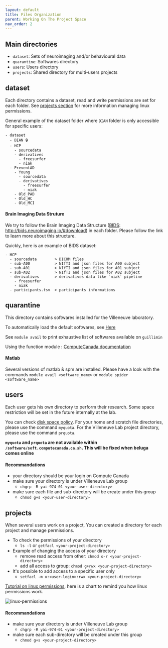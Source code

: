 ```yaml
---
layout: default
title: Files Organization
parent: Working On The Project Space
nav_order: 2
---
```


## Main directories

- `dataset`: Sets of neuroimaging and/or behavioural data
- `quarantine`: Softwares directory
- `users`: Users directory
- `projects`: Shared directory for multi-users projects

## dataset

Each directory contains a dataset, read and write permissions are set for each folder.  See [projects section](#projects) for more information managing linux permissions.

General example of the dataset folder where `DIAN` folder is only accessible for specific users:

```
- dataset
  - DIAN 🔒
  - HCP
    - sourcedata
    - derivatives
      - freesurfer
      - niak
  - PreventAD
    - Young
      - sourcedata
      - derivatives
        - freesurfer
        - niak
    - Old_PAD
    - Old_HC
    - Old_MCI
```

#### Brain Imaging Data Struture

We try to follow the Brain Imaging Data Structure ([BIDS][bids-specs]: http://bids.neuroimaging.io/#download) in each folder. Please follow the link to learn more about this structure.

Quickly, here is an example of BIDS dataset:

```
- HCP
  - sourcedata        > DICOM files
  - sub-A00           > NIfTI and json files for A00 subject
  - sub-A01           > NIfTI and json files for A01 subject
  - sub-A02           > NIfTI and json files for A02 subject
  - derivatives       > derivatives data like `niak` pipeline
    - freesurfer
    - niak
  - participants.tsv  > participants informations
```

## quarantine

This directory contains softwares installed for the Villeneuve laboratory.

To automatically load the default softwares, see [Here](./Neuroimaging-softwares)

See `module avail` to print exhaustive list of softwares available on `guillimin`

Using the function module : [ComputeCanada documentation][CC-modules]

#### Matlab

Several versions of matlab & spm are installed. Please have a look with the commands `module avail <software_name>` or `module spider <software_name>`

## users

Each user gets his own directory to perform their research. Some space restriction will be set in the future internally at the lab.

You can check [disk space policy][mcgillHPC-disk-space]. For your home and scratch file directories, please use the command `myquota`.  For the Villeneuve Lab project directory, please use the command `prquota`.

**`myquota` and `prquota` are not available within `/software/soft.computecanada.ca.sh`. This will be fixed when beluga comes online**

#### Recommandations

- your directory should be your login on Compute Canada
- make sure your directory is under Villeneuve Lab group
  - `chgrp -R yai-974-01 <your-user-directory>`
- make sure each file and sub-directory will be create under this group
  - `chmod g+s <your-user-directory>`

## projects

When several users work on a project, You can created a directory for each project and manage permissions.

- To check the permissions of your directory
  - `ls -l` or `getfacl <your-project-directory>`
- Example of changing the access of your directory
  - remove read access from other: `chmod o-r <your-project-directory>`
  - add all access to group: `chmod g+rwx <your-project-directory>`
- It's possible to add access to a specific user only
  - `setfacl -m u:<user-login>:rwx <your-project-directory>`

[Tutorial on linux permissions](./Linux-permissions), here is a chart to remind you how linux permissions work.

![linux-permissions](./data/mode.png)

#### Recommandations

- make sure your directory is under Villeneuve Lab group
  - `chgrp -R yai-974-01 <your-project-directory>`
- make sure each sub-directory will be created under this group
  - `chmod g+s <your-project-directory>`

[bids-specs]: http://bids.neuroimaging.io/#download
[CC-modules]: https://docs.computecanada.ca/wiki/Utiliser_des_modules/en
[mcgillHPC-disk-space]: http://www.hpc.mcgill.ca/index.php/starthere/81-doc-pages/87-disk-space

